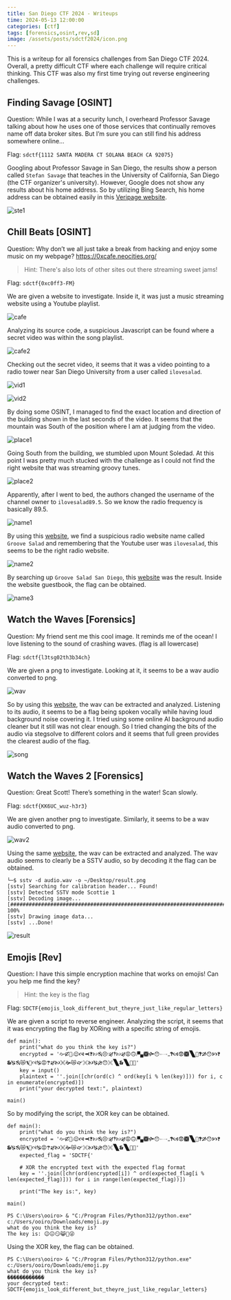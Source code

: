 ```yaml
---
title: San Diego CTF 2024 - Writeups
time: 2024-05-13 12:00:00
categories: [ctf]
tags: [forensics,osint,rev,sd]
image: /assets/posts/sdctf2024/icon.png
---
```


This is a writeup for all forensics challenges from San Diego CTF 2024. Overall, a pretty difficult CTF where each challenge will require critical thinking. This CTF was also my first time trying out reverse engineering challenges.

## Finding Savage [OSINT]
Question: While I was at a security lunch, I overheard Professor Savage talking about how he uses one of those services that continually removes name off data broker sites. But I’m sure you can still find his address somewhere online…

Flag: `sdctf{1112 SANTA MADERA CT SOLANA BEACH CA 92075}`

Googling about Professor Savage in San Diego, the results show a person called `Stefan Savage` that teaches in the University of California, San Diego (the CTF organizer's university). However, Google does not show any results about his home address. So by utilizing Bing Search, his home address can be obtained easily in this [Veripage website](https://veripages.com/name/Stefan/Savage/).

![ste1](/assets/posts/sdctf2024/ste1.png)

## Chill Beats [OSINT]
Question: Why don’t we all just take a break from hacking and enjoy some music on my webpage? https://0xcafe.neocities.org/

> Hint: There's also lots of other sites out there streaming sweet jams!

Flag: `sdctf{0xc0ff3-FM}`

We are given a website to investigate. Inside it, it was just a music streaming website using a Youtube playlist.

![cafe](/assets/posts/sdctf2024/cafe.png)

Analyzing its source code, a suspicious Javascript can be found where a secret video was within the song playlist.

![cafe2](/assets/posts/sdctf2024/cafe2.png)

Checking out the secret video, it seems that it was a video pointing to a radio tower near San Diego University from a user called `ilovesalad`.

![vid1](/assets/posts/sdctf2024/vid1.png)

![vid2](/assets/posts/sdctf2024/vid2.png)

By doing some OSINT, I managed to find the exact location and direction of the building shown in the last seconds of the video. It seems that the mountain was South of the position where I am at judging from the video.

![place1](/assets/posts/sdctf2024/place1.png)

Going South from the building, we stumbled upon Mount Soledad. At this point I was pretty much stucked with the challenge as I could not find the right website that was streaming groovy tunes.

![place2](/assets/posts/sdctf2024/place2.png)

Apparently, after I went to bed, the authors changed the username of the channel owner to `ilovesalad89.5`. So we know the radio frequency is basically 89.5.

![name1](/assets/posts/sdctf2024/name1.png)

By using this [website](https://worldradiomap.com/us-ca/san-diego), we find a suspicious radio website name called `Groove Salad` and remembering that the Youtube user was `ilovesalad`, this seems to be the right radio website.

![name2](/assets/posts/sdctf2024/name2.png)

By searching up `Groove Salad San Diego`, this [website](https://somafm.com/groovesalad/) was the result. Inside the website guestbook, the flag can be obtained.

![name3](/assets/posts/sdctf2024/name3.png)

## Watch the Waves [Forensics]
Question: My friend sent me this cool image. It reminds me of the ocean! I love listening to the sound of crashing waves. (flag is all lowercase)

Flag: `sdctf{l3tsg02th3b34ch}`

We are given a png to investigate. Looking at it, it seems to be a wav audio converted to png. 

![wav](/assets/posts/sdctf2024/wav.png)

So by using this [website](https://directmusic.me/wav2png/), the wav can be extracted and analyzed. Listening to its audio, it seems to be a flag being spoken vocally while having loud background noise covering it. I tried using some online AI background audio cleaner but it still was not clear enough. So I tried changing the bits of the audio via stegsolve to different colors and it seems that full green provides the clearest audio of the flag.

![song](/assets/posts/sdctf2024/song.png)

## Watch the Waves 2 [Forensics]
Question: Great Scott! There’s something in the water! Scan slowly.

Flag: `sdctf{KK6UC_wuz-h3r3}`

We are given another png to investigate. Similarly, it seems to be a wav audio converted to png.

![wav2](/assets/posts/sdctf2024/wav2.png)

Using the same [website](https://directmusic.me/wav2png/), the wav can be extracted and analyzed. The wav audio seems to clearly be a SSTV audio, so by decoding it the flag can be obtained.

```
└─$ sstv -d audio.wav -o ~/Desktop/result.png 
[sstv] Searching for calibration header... Found!    
[sstv] Detected SSTV mode Scottie 1
[sstv] Decoding image...                              [####################################################################################################] 100%
[sstv] Drawing image data...
[sstv] ...Done!
```

![result](/assets/posts/sdctf2024/result.png)

## Emojis [Rev]
Question: I have this simple encryption machine that works on emojis! Can you help me find the key? 

> Hint: the key is the flag

Flag: `SDCTF{emojis_look_different_but_theyre_just_like_regular_letters}`

We are given a script to reverse engineer. Analyzing the script, it seems that it was encrypting the flag by XORing with a specific string of emojis.

```
def main():
    print("what do you think the key is?")
    encrypted = '🙚🙒🙌🙭😌🙧🙬🙻🙠🙓😣🙯🙖🙺🙠🙖😡🙃🙭🙿🙩🙟😯🙮🙬🙸🙻🙦😨🙩🙽🙉🙻🙑😯🙥🙻🙳🙐🙓😿🙯🙽🙉🙣🙐😡🙹🙖🙤🙪🙞😿🙰🙨🙤🙐🙕😯🙨🙽🙳🙽🙊😷'
    key = input()
    plaintext = ''.join([chr(ord(c) ^ ord(key[i % len(key)])) for i, c in enumerate(encrypted)])
    print("your decrypted text:", plaintext)

main()
```

So by modifying the script, the XOR key can be obtained.

```
def main():
    print("what do you think the key is?")
    encrypted = '🙚🙒🙌🙭😌🙧🙬🙻🙠🙓😣🙯🙖🙺🙠🙖😡🙃🙭🙿🙩🙟😯🙮🙬🙸🙻🙦😨🙩🙽🙉🙻🙑😯🙥🙻🙳🙐🙓😿🙯🙽🙉🙣🙐😡🙹🙖🙤🙪🙞😿🙰🙨🙤🙐🙕😯🙨🙽🙳🙽🙊😷'
    expected_flag = 'SDCTF{'
    
    # XOR the encrypted text with the expected flag format
    key = ''.join([chr(ord(encrypted[i]) ^ ord(expected_flag[i % len(expected_flag)])) for i in range(len(expected_flag))])
    
    print("The key is:", key)

main()
```

```
PS C:\Users\ooiro> & "C:/Program Files/Python312/python.exe" c:/Users/ooiro/Downloads/emoji.py
what do you think the key is?
The key is: 😉😖😏😹🙊😜
```

Using the XOR key, the flag can be obtained.

```
PS C:\Users\ooiro> & "C:/Program Files/Python312/python.exe" c:/Users/ooiro/Downloads/emoji.py
what do you think the key is?
������������
your decrypted text: SDCTF{emojis_look_different_but_theyre_just_like_regular_letters}
```


